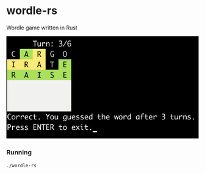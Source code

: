 # wordle-rs

Wordle game written in Rust

![demo](assets/demo.png)

### Running


```
./wordle-rs
```
